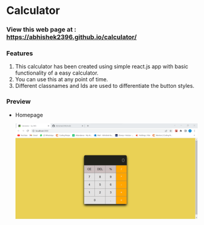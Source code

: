 # Calculator

### View this web page at : https://abhishek2396.github.io/calculator/

### Features

1. This calculator has been created using simple react.js app with basic functionality of a easy calculator.
2. You can use this at any point of time.
3. Different classnames and Ids are used to differentiate the button styles.

### Preview 
* Homepage

  ![homepage](/img/homepage.png)